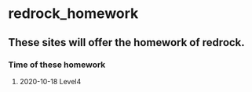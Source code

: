 # **redrock_homework**

## These sites will offer the homework of redrock.

### Time of these homework

1. 2020-10-18 Level4
